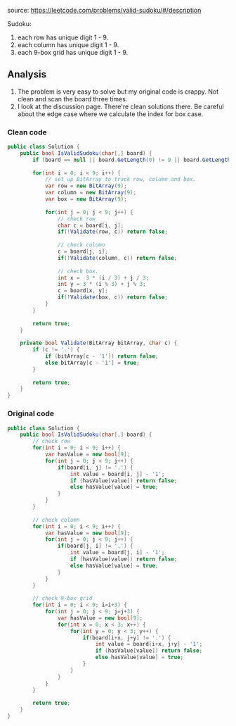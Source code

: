 source: https://leetcode.com/problems/valid-sudoku/#/description

Sudoku:

1. each row has unique digit 1 - 9.
2. each column has unique digit 1 - 9.
3. each 9-box grid has unique digit 1 - 9.

## Analysis
1. The problem is very easy to solve but my original code is crappy. Not clean and scan the board three times.
2. I look at the discussion page. There're clean solutions there. Be careful about the edge case where we calculate the index for box case.

### Clean code
```c#
public class Solution {
    public bool IsValidSudoku(char[,] board) {
        if (board == null || board.GetLength(0) != 9 || board.GetLength(1) != 9) return false;
        
        for(int i = 0; i < 9; i++) {
            // set up BitArray to track row, column and box.
            var row = new BitArray(9);
            var column = new BitArray(9);
            var box = new BitArray(9);
            
            for(int j = 0; j < 9; j++) {
                // check row
                char c = board[i, j];
                if(!Validate(row, c)) return false;
                
                // check column
                c = board[j, i];
                if(!Validate(column, c)) return false;
                
                // check box.
                int x =  3 * (i / 3) + j / 3;
                int y = 3 * (i % 3) + j % 3;
                c = board[x, y];
                if(!Validate(box, c)) return false;
            }
        }
            
        return true;
    }
    
    private bool Validate(BitArray bitArray, char c) {
        if (c != '.') {
            if (bitArray[c - '1']) return false;
            else bitArray[c - '1'] = true;
        }
        
        return true;
    }
}
```

### Original code
```c#
public class Solution {
    public bool IsValidSudoku(char[,] board) {
        // check row
        for(int i = 0; i < 9; i++) {
            var hasValue = new bool[9];
            for(int j = 0; j < 9; j++) {
                if(board[i, j] != '.') {
                    int value = board[i, j] - '1';
                    if (hasValue[value]) return false;
                    else hasValue[value] = true;
                }
            }
        }
        
        // check column
        for(int i = 0; i < 9; i++) {
            var hasValue = new bool[9];
            for(int j = 0; j < 9; j++) {
                if(board[j, i] != '.') {
                    int value = board[j, i] - '1';
                    if (hasValue[value]) return false;
                    else hasValue[value] = true;
                }
            }
        }
        
        // check 9-box grid
        for(int i = 0; i < 9; i=i+3) {
            for(int j = 0; j < 9; j=j+3) {
                var hasValue = new bool[9];
                for(int x = 0; x < 3; x++) {
                    for(int y = 0; y < 3; y++) {
                        if(board[i+x, j+y] != '.') {
                            int value = board[i+x, j+y] - '1';
                            if (hasValue[value]) return false;
                            else hasValue[value] = true;
                        }
                    }
                }
            }
        }
        
        return true;
    }
}
```
